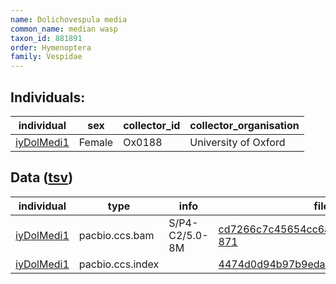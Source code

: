 ```yaml
---
name: Dolichovespula media
common_name: median wasp
taxon_id: 881891
order: Hymenoptera
family: Vespidae
---
```


## Individuals:

| individual | sex | collector_id | collector_organisation |
| ---------- | --- | ------------ | ---------------------- |
| [iyDolMedi1](iyDolMedi1.md) | Female | Ox0188 | University of Oxford |

## Data ([tsv](Dolichovespula_media_data.tsv))

| individual | type | info | file |
| ---------- | ---- | ---- | ---- |
| [iyDolMedi1](iyDolMedi1.md) | pacbio.ccs.bam | S/P4-C2/5.0-8M | [cd7266c7c45654cc6a22615a65912dda-871](https://darwin.cog.sanger.ac.uk/insects/Dolichovespula_media/iyDolMedi1/genomic_data/pacbio/m64094_200216_142756.ccs.bam) |
| [iyDolMedi1](iyDolMedi1.md) | pacbio.ccs.index |  | [4474d0d94b97b9eda7eaea844f36742d](https://darwin.cog.sanger.ac.uk/insects/Dolichovespula_media/iyDolMedi1/genomic_data/pacbio/m64094_200216_142756.ccs.bam.pbi) |
